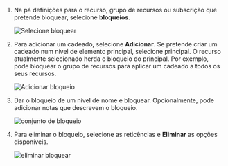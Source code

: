 1. Na pá definições para o recurso, grupo de recursos ou subscrição que pretende bloquear, selecione **bloqueios**.

      ![Selecione bloquear](./media/resource-manager-lock-resources/select-lock.png)

2. Para adicionar um cadeado, selecione **Adicionar**. Se pretende criar um cadeado num nível de elemento principal, selecione principal. O recurso atualmente selecionado herda o bloqueio do principal. Por exemplo, pode bloquear o grupo de recursos para aplicar um cadeado a todos os seus recursos.

      ![Adicionar bloqueio](./media/resource-manager-lock-resources/add-lock.png) 

3. Dar o bloqueio de um nível de nome e bloquear. Opcionalmente, pode adicionar notas que descrevem o bloqueio.

      ![conjunto de bloqueio](./media/resource-manager-lock-resources/set-lock.png) 

4. Para eliminar o bloqueio, selecione as reticências e **Eliminar** as opções disponíveis.

      ![eliminar bloquear](./media/resource-manager-lock-resources/delete-lock.png) 